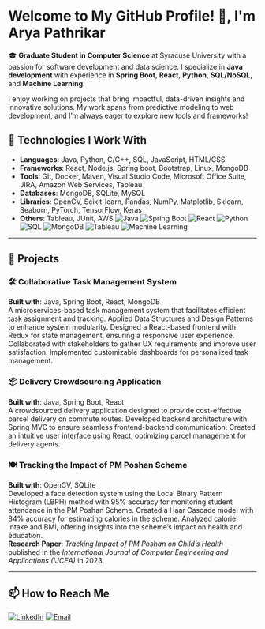 # Welcome to My GitHub Profile! 👋, I'm Arya Pathrikar

🎓 **Graduate Student in Computer Science** at Syracuse University with a passion for software development and data science. I specialize in **Java development** with experience in **Spring Boot**, **React**, **Python**, **SQL/NoSQL**, and **Machine Learning**.

I enjoy working on projects that bring impactful, data-driven insights and innovative solutions. My work spans from predictive modeling to web development, and I’m always eager to explore new tools and frameworks!

## 🔧 Technologies I Work With
- **Languages**: Java, Python, C/C++, SQL, JavaScript, HTML/CSS
- **Frameworks**: React, Node.js, Spring boot, Bootstrap, Linux, MongoDB
- **Tools**: Git, Docker, Maven, Visual Studio Code, Microsoft Office Suite, JIRA, Amazon Web Services, Tableau
- **Databases**: MongoDB, SQLite, MySQL
- **Libraries**: OpenCV, Scikit-learn, Pandas, NumPy, Matplotlib, Sklearn, Seaborn, PyTorch, TensorFlow, Keras
- **Others**: Tableau, JUnit, AWS
![Java](https://img.shields.io/badge/-Java-007396?style=flat&logo=java)
![Spring Boot](https://img.shields.io/badge/-Spring%20Boot-6DB33F?style=flat&logo=spring-boot)
![React](https://img.shields.io/badge/-React-61DAFB?style=flat&logo=react)
![Python](https://img.shields.io/badge/-Python-3776AB?style=flat&logo=python)
![SQL](https://img.shields.io/badge/-SQL-4479A1?style=flat&logo=mysql)
![MongoDB](https://img.shields.io/badge/-MongoDB-47A248?style=flat&logo=mongodb)
![Tableau](https://img.shields.io/badge/-Tableau-E97627?style=flat&logo=tableau)
![Machine Learning](https://img.shields.io/badge/-Machine%20Learning-FF6F00?style=flat)

---

## 🚀 Projects

### 🛠️ Collaborative Task Management System  
**Built with**: Java, Spring Boot, React, MongoDB  
A microservices-based task management system that facilitates efficient task assignment and tracking. Applied Data Structures and Design Patterns to enhance system modularity. Designed a React-based frontend with Redux for state management, ensuring a responsive user experience. Collaborated with stakeholders to gather UX requirements and improve user satisfaction. Implemented customizable dashboards for personalized task management.

### 📦 Delivery Crowdsourcing Application  
**Built with**: Java, Spring Boot, React  
A crowdsourced delivery application designed to provide cost-effective parcel delivery on commute routes. Developed backend architecture with Spring MVC to ensure seamless frontend-backend communication. Created an intuitive user interface using React, optimizing parcel management for delivery agents.

### 🍽️ Tracking the Impact of PM Poshan Scheme  
**Built with**: OpenCV, SQLite  
Developed a face detection system using the Local Binary Pattern Histogram (LBPH) method with 95% accuracy for monitoring student attendance in the PM Poshan Scheme. Created a Haar Cascade model with 84% accuracy for estimating calories in the scheme. Analyzed calorie intake and BMI, offering insights into the scheme’s impact on health and education.  
**Research Paper**: *Tracking Impact of PM Poshan on Child’s Health* published in the *International Journal of Computer Engineering and Applications (IJCEA)* in 2023.

---

## 📫 How to Reach Me
[![LinkedIn](https://img.shields.io/badge/-LinkedIn-0A66C2?style=flat&logo=linkedin&logoColor=white)](https://www.linkedin.com/in/arya-pathrikar/)
[![Email](https://img.shields.io/badge/-Email-D14836?style=flat&logo=gmail&logoColor=white)](mailto:aapathri@syr.edu)
